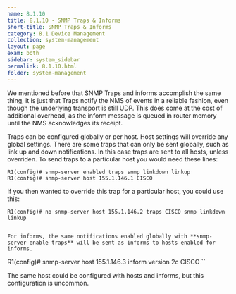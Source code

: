 ```yaml
---
name: 8.1.10
title: 8.1.10 - SNMP Traps & Informs
short-title: SNMP Traps & Informs
category: 8.1 Device Management
collection: system-management
layout: page
exam: both
sidebar: system_sidebar
permalink: 8.1.10.html
folder: system-management
---
```

We mentioned before that SNMP Traps and informs accomplish the same thing, it is just that Traps notify the NMS of events in a reliable fashion, even though the underlying transport is still UDP. This does come at the cost of additional overhead, as the inform message is queued in router memory until the NMS acknowledges its receipt.

Traps can be configured globally or per host. Host settings will override any global settings. There are some traps that can only be sent globally, such as link up and down notifications. In this case traps are sent to all hosts, unless overriden. To send traps to a particular host you would need these lines:
```
R1(config)# snmp-server enabled traps snmp linkdown linkup
R1(config)# snmp-server host 155.1.146.1 CISCO
```

If you then wanted to override this trap for a particular host, you could use this:
```
R1(config)# no snmp-server host 155.1.146.2 traps CISCO snmp linkdown linkup


For informs, the same notifications enabled globally with **snmp-server enable traps** will be sent as informs to hosts enabled for informs.
```
R1(config)# snmp-server host 155.1.146.3 inform version 2c CISCO
``

The same host could be configured with hosts and informs, but this configuration is uncommon.
